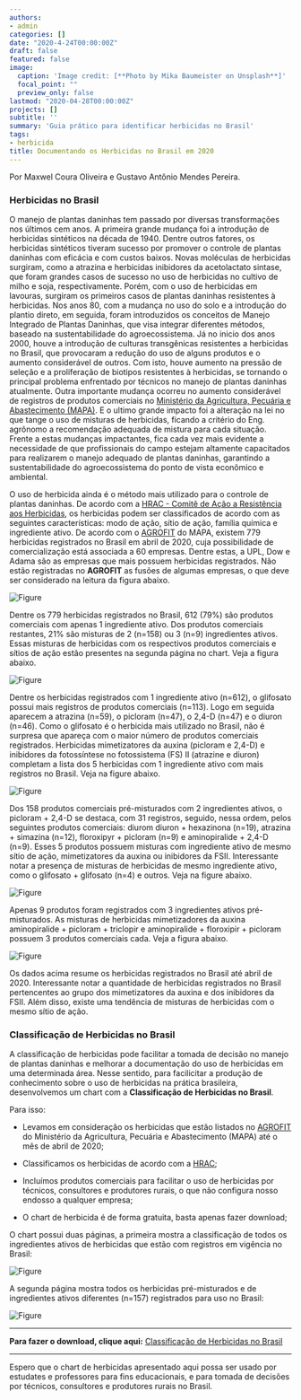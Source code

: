 ```yaml
---
authors:
- admin
categories: []
date: "2020-4-24T00:00:00Z"
draft: false
featured: false
image:
  caption: 'Image credit: [**Photo by Mika Baumeister on Unsplash**]'
  focal_point: ""
  preview_only: false
lastmod: "2020-04-28T00:00:00Z"
projects: []
subtitle: ''
summary: 'Guia prático para identificar herbicidas no Brasil'
tags:
- herbicida
title: Documentando os Herbicidas no Brasil em 2020
---
```


Por Maxwel Coura Oliveira e Gustavo Antônio Mendes Pereira.


### Herbicidas no Brasil

O manejo de plantas daninhas tem passado por diversas transformações nos últimos cem anos. A primeira grande mudança foi a introdução de herbicidas sintéticos na década de 1940. Dentre outros fatores, os herbicidas sintéticos tiveram sucesso por promover o controle de plantas daninhas com eficácia e com custos baixos. Novas moléculas de herbicidas surgiram, como a atrazina e herbicidas inibidores da acetolactato sintase, que foram grandes casos de sucesso no uso de herbicidas no cultivo de milho e soja, respectivamente. Porém, com o uso de herbicidas em lavouras, surgiram os primeiros casos de plantas daninhas resistentes à herbicidas. Nos anos 80, com a mudança no uso do solo e a introdução do plantio direto, em seguida, foram introduzidos os conceitos de Manejo Integrado de Plantas Daninhas, que visa integrar diferentes métodos, baseado na sustentabilidade do agroecossistema. Já no inicio dos anos 2000, houve a introdução de culturas transgênicas resistentes a herbicidas no Brasil, que provocaram a redução do uso de alguns produtos e o aumento considerável de outros. Com isto, houve aumento na pressão de seleção e a proliferação de biotipos resistentes à herbicidas, se tornando o principal problema enfrentado por técnicos no manejo de plantas daninhas atualmente. Outra importante mudança ocorreu no aumento considerável de registros de produtos comerciais no [Ministério da Agricultura, Pecuária e Abastecimento (MAPA)](https://www.gov.br/agricultura/pt-br). E o ultimo grande impacto foi a alteração na lei no que tange o uso de misturas de herbicidas, ficando a critério do Eng. agrônomo a recomendação adequada de mistura para cada situação. Frente a estas mudanças impactantes, fica cada vez mais evidente a necessidade de que profissionais do campo estejam altamente capacitados para realizarem o manejo adequado de plantas daninhas,  garantindo a sustentabilidade do agroecossistema do ponto de vista econômico e ambiental. 

O uso de herbicida ainda é o método mais utilizado para o controle de plantas daninhas. De acordo com a [HRAC - Comitê de Ação a Resistência aos Herbicidas](https://hracglobal.com/files/HRAC_Revised_MOA_Classification_Herbicides_Poster.png), os herbicidas podem ser classificados de acordo com as seguintes características: modo de ação, sítio de ação, família química e ingrediente ativo. De acordo com o [AGROFIT](http://agrofit.agricultura.gov.br/agrofit_cons/principal_agrofit_cons) do MAPA, existem 779 herbicidas registrados no Brasil em abril de 2020, cuja possibilidade de comercialização está associada a 60 empresas. Dentre estas, a UPL, Dow e Adama são as empresas que mais possuem herbicidas registrados. Não estão registradas no **AGROFIT** as fusões de algumas empresas, o que deve ser considerado na leitura da figura abaixo.



![Figure](/post/chart/empresa.png)



Dentre os 779 herbicidas registrados no Brasil, 612 (79\%) são produtos comerciais com apenas 1 ingrediente ativo. Dos produtos comerciais restantes, 21% são misturas de 2 (n=158) ou 3 (n=9) ingredientes ativos. Essas misturas de herbicidas com os respectivos produtos comerciais e sítios de ação estão presentes na segunda página no chart. Veja a figura abaixo.



![Figure](/post/chart/herbicide_mixtures.png) 


Dentre os herbicidas registrados com 1 ingrediente ativo (n=612), o glifosato possui mais registros de produtos comerciais (n=113). Logo em seguida aparecem a atrazina (n=59), o picloram (n=47), o 2,4-D (n=47) e o diuron (n=46). Como o glifosato é o herbicida mais utilizado no Brasil, não é surpresa que apareça com o maior número de produtos comerciais registrados. Herbicidas mimetizatores da auxina (picloram e 2,4-D) e inibidores da fotossíntese no fotossistema (FS) II (atrazine e diuron) completam a lista dos 5 herbicidas com 1 ingrediente ativo com mais registros no Brasil. Veja na figure abaixo.


![Figure](/post/chart/herb_ia.png) 


Dos 158 produtos comerciais pré-misturados com 2 ingredientes ativos, o picloram + 2,4-D se destaca, com 31 registros, seguido, nessa ordem, pelos seguintes produtos comerciais: diurom diuron + hexazinona (n=19), atrazina + simazina (n=12), floroxipyr + picloram (n=9) e aminopiralide + 2,4-D (n=9). Esses 5 produtos possuem misturas com ingrediente ativo de mesmo sítio de ação, mimetizatores da auxina ou inibidores da FSII. Interessante notar a presença de misturas de herbicidas de mesmo ingrediente ativo, como o glifosato + glifosato (n=4) e outros. Veja na figure abaixo. 


![Figure](/post/chart/herb_dois_ia.png)


Apenas 9 produtos foram registrados com 3 ingredientes ativos pré-misturados. As misturas de herbicidas mimetizadores da auxina aminopiralide + picloram + triclopir e aminopiralide + floroxipir + picloram possuem 3 produtos comerciais cada. Veja a figura abaixo.


![Figure](/post/chart/herb_tres_ia.png) 


Os dados acima resume os herbicidas registrados no Brasil até abril de 2020. Interessante notar a quantidade de herbicidas registrados no Brasil pertencentes ao grupo dos mimetizatores da auxina e dos inibidores da FSII. Além disso, existe uma tendência de misturas de herbicidas com o mesmo sítio de ação. 



### Classificação de Herbicidas no Brasil




A classificação de herbicidas pode facilitar a tomada de decisão no manejo de plantas daninhas e melhorar a documentação do uso de herbicidas em uma determinada área. Nesse sentido, para facilicitar a produção de conhecimento sobre o uso de herbicidas na prática brasileira, desenvolvemos um chart com a **Classificação de Herbicidas no Brasil**. 

Para isso:

- Levamos em consideração os herbicidas que estão listados no [AGROFIT](http://agrofit.agricultura.gov.br/agrofit_cons/principal_agrofit_cons) do Ministério da Agricultura, Pecuária e Abastecimento (MAPA) até o mês de abril de 2020;

- Classificamos os herbicidas de acordo com a [HRAC](https://hracglobal.com/files/HRAC_Revised_MOA_Classification_Herbicides_Poster.png);

- Incluímos produtos comerciais para facilitar o uso de herbicidas por técnicos, consultores e produtores rurais, o que não configura nosso endosso a qualquer empresa;

- O chart de herbicida é de forma gratuita, basta apenas fazer download;




O chart possui duas páginas, a primeira mostra a classificação de todos os ingredientes ativos de herbicidas que estão com registros em vigência no Brasil: 


![Figure](/post/chart/first.png) 


A segunda página mostra todos os herbicidas pré-misturados e de ingredientes ativos diferentes (n=157) registrados para uso no Brasil:



![Figure](/post/chart/second.png) 


_________________________________________________________________________________________
**Para fazer o download, clique aqui:** [Classificação de Herbicidas no Brasil](/post/chart/Chart_Herbicida_Alf.pdf)
_________________________________________________________________________________________

Espero que o chart de herbicidas apresentado aqui possa ser usado por estudates e professores para fins educacionais, e para tomada de decisões por técnicos, consultores e produtores rurais no Brasil. 
